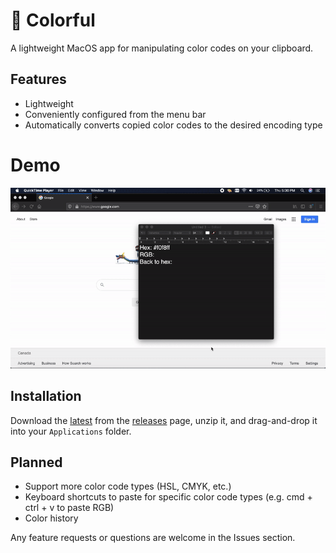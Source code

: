 # 🎨 Colorful
A lightweight MacOS app for manipulating color codes on your clipboard.

## Features
- Lightweight
- Conveniently configured from the menu bar
- Automatically converts copied color codes to the desired encoding type

# Demo
![Demo of Colorful](colorful-demo.gif)

## Installation
Download the [latest](https://github.com/zackradisic/Colorful/releases/download/0.0.1/Colorful.zip) from the 
[releases](https://github.com/zackradisic/Colorful/releases/) page, unzip it, and drag-and-drop it into your `Applications` folder.

## Planned
- Support more color code types (HSL, CMYK, etc.)
- Keyboard shortcuts to paste for specific color code types (e.g. cmd + ctrl + v to paste RGB)
- Color history

Any feature requests or questions are welcome in the Issues section.